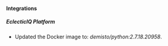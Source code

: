 
#### Integrations
##### EclecticIQ Platform
- Updated the Docker image to: *demisto/python:2.7.18.20958*.
